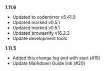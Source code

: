 **1.11.6**
- Updated to codemirror v5.41.0
- Updated marked v0.5.1
- Updated marked v0.5.1
- Updated browserify v16.2.3
- Update development tools

**1.11.5**
- Added this change log and with start (#19)
- Update Markdown Guide link (#20)